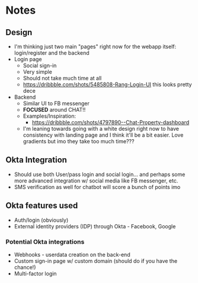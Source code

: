 # Notes

## Design
* I'm thinking just two main "pages" right now for the webapp itself: login/register and the backend
* Login page
    * Social sign-in
    * Very simple
    * Should not take much time at all
    * https://dribbble.com/shots/5485808-Rang-Login-UI this looks pretty dece
* Backend
    * Similar UI to FB messenger
    * __FOCUSED__ around CHAT!!
    * Examples/Inspiration:
        * https://dribbble.com/shots/4797890--Chat-Property-dashboard
    * I'm leaning towards going with a white design right now to have consistency with landing page and I think it'll be a bit easier. Love gradients but imo they take too much time???


## Okta Integration
* Should use both User/pass login and social login... and perhaps some more advanced integration w/ social media like FB messenger, etc.
* SMS verification as well for chatbot will score a bunch of points imo

## Okta features used
* Auth/login (obviously)
* External identity providers (IDP) through Okta - Facebook, Google

### Potential Okta integrations
* Webhooks - userdata creation on the back-end
* Custom sign-in page w/ custom domain (should do if you have the chance!)
* Multi-factor login
